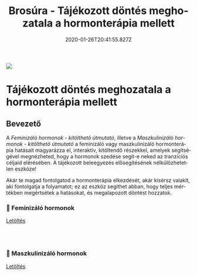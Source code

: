﻿---
date: "2020-01-26T20:41:55.827Z"
title: "Brosúra - Tájékozott döntés meghozatala a hormonterápia mellett"
lang: hu
---

<div class="header-image"><img src="assets/images/undraw_medical_care.svg" /></div>

# Tájékozott döntés meghozatala a hormonterápia mellett

## Bevezető

A *Feminizáló hormonok - kitölthetõ útmutató*, illetve a *Maszkulinizáló hormonok - kitölthetõ útmutató* a feminizáló vagy maszkulinizáló hormonterápia hatásait magyarázza el, interaktív, kitöltendő részekkel, amelyek segítségével megnézheted, hogy a hormonok szedése segít-e neked az tranzíciós céljaid elérésében. A tájékozott beleegyezés elősegítésének nélkülözhetetlen eszköze!

Akár te magad fontolgatod a hormonterápia elkezdését, akár kísérsz valakit, aki fontolgatja a folyamatot; ez az eszköz segíthet abban, hogy teljes mértékben megértsétek a hatásokat, és megalapozott döntést hozzatok.

### 👸 Feminizáló hormonok
<a class="center-button" target="_blank" href="https://publicfiles.adena.dev/feminizalo-hormonok.pdf">Letöltés</a>

<br />
<br />

### 👨 Maszkulinizáló hormonok
<a class="center-button" target="_blank" href="https://publicfiles.adena.dev/maszkulinizalo-hormonok.pdf">Letöltés</a>

